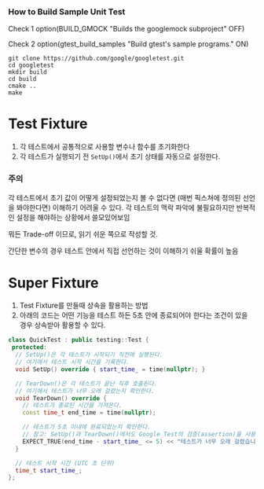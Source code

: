 ### How to Build Sample Unit Test

Check 1
option(BUILD_GMOCK "Builds the googlemock subproject" OFF)

Check 2
option(gtest_build_samples "Build gtest's sample programs." ON)


```
git clone https://github.com/google/googletest.git
cd googletest
mkdir build
cd build
cmake ..
make
```

# Test Fixture
1. 각 테스트에서 공통적으로 사용할 변수나 함수를 초기화한다
2. 각 테스트가 실행되기 전 `SetUp()`에서 초기 상태를 자동으로 설정한다.

### 주의
각 테스트에서 초기 값이 어떻게 설정되었는지 볼 수 없다면 (매번 픽스쳐에 정의된 선언을 봐야한다면) 이해하기 어려울 수 있다. 각 테스트의 맥락 파악에 불필요하지만 반복적인 설정을 해야하는 상황에서 쓸모있어보임

뭐든 Trade-off 이므로, 읽기 쉬운 쪽으로 작성할 것.

간단한 변수의 경우 테스트 안에서 직접 선언하는 것이 이해하기 쉬울 확률이 높음

# Super Fixture
1. Test Fixture를 만들때 상속을 활용하는 방법
2. 아래의 코드는 어떤 기능을 테스트 하든 5초 안에 종료되어야 한다는 조건이 있을 경우 상속받아 활용할 수 있다.

```cpp
class QuickTest : public testing::Test {
 protected:
  // SetUp()은 각 테스트가 시작되기 직전에 실행된다.
  // 여기에서 테스트 시작 시간을 기록한다.
  void SetUp() override { start_time_ = time(nullptr); }

  // TearDown()은 각 테스트가 끝난 직후 호출된다.
  // 여기에서 테스트가 너무 오래 걸렸는지 확인한다.
  void TearDown() override {
    // 테스트가 종료된 시간을 가져온다.
    const time_t end_time = time(nullptr);

    // 테스트가 5초 이내에 완료되었는지 확인한다.
    // 참고: SetUp()과 TearDown()에서도 Google Test의 검증(assertion)을 사용할 수 있다.
    EXPECT_TRUE(end_time - start_time_ <= 5) << "테스트가 너무 오래 걸렸습니다.";
  }

  // 테스트 시작 시간 (UTC 초 단위)
  time_t start_time_;
};
```